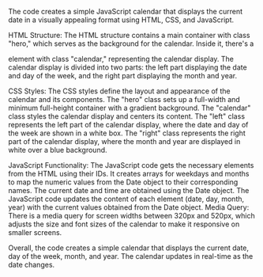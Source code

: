 The code creates a simple JavaScript calendar that displays the current date in a visually appealing format using HTML, CSS, and JavaScript.

HTML Structure:
The HTML structure contains a main container with class "hero," which serves as the background for the calendar. Inside it, there's a <div> element with class "calendar," representing the calendar display. The calendar display is divided into two parts: the left part displaying the date and day of the week, and the right part displaying the month and year.

CSS Styles:
The CSS styles define the layout and appearance of the calendar and its components. The "hero" class sets up a full-width and minimum full-height container with a gradient background. The "calendar" class styles the calendar display and centers its content. The "left" class represents the left part of the calendar display, where the date and day of the week are shown in a white box. The "right" class represents the right part of the calendar display, where the month and year are displayed in white over a blue background.

JavaScript Functionality:
The JavaScript code gets the necessary elements from the HTML using their IDs.
It creates arrays for weekdays and months to map the numeric values from the Date object to their corresponding names.
The current date and time are obtained using the Date object.
The JavaScript code updates the content of each element (date, day, month, year) with the current values obtained from the Date object.
Media Query:
There is a media query for screen widths between 320px and 520px, which adjusts the size and font sizes of the calendar to make it responsive on smaller screens.

Overall, the code creates a simple calendar that displays the current date, day of the week, month, and year. The calendar updates in real-time as the date changes.

